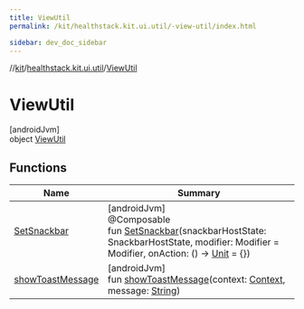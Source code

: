 ```yaml
---
title: ViewUtil
permalink: /kit/healthstack.kit.ui.util/-view-util/index.html

sidebar: dev_doc_sidebar
---
```

//[kit](../../../kit.html)/[healthstack.kit.ui.util](../index.html)/[ViewUtil](index.html)



# ViewUtil



[androidJvm]\
object [ViewUtil](index.html)



## Functions


| Name | Summary |
|---|---|
| [SetSnackbar](-set-snackbar.html) | [androidJvm]<br>@Composable<br>fun [SetSnackbar](-set-snackbar.html)(snackbarHostState: SnackbarHostState, modifier: Modifier = Modifier, onAction: () -&gt; [Unit](https://kotlinlang.org/api/latest/jvm/stdlib/kotlin/-unit/index.html) = {}) |
| [showToastMessage](show-toast-message.html) | [androidJvm]<br>fun [showToastMessage](show-toast-message.html)(context: [Context](https://developer.android.com/reference/kotlin/android/content/Context.html), message: [String](https://kotlinlang.org/api/latest/jvm/stdlib/kotlin/-string/index.html)) |

